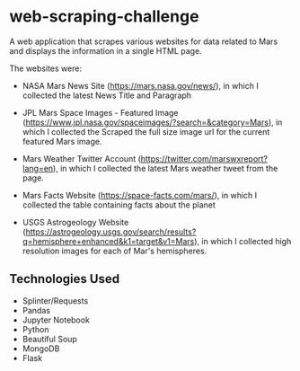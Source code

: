 # web-scraping-challenge

A web application that scrapes various websites for data related to Mars and displays the information in a single HTML page.

The websites were:

- NASA Mars News Site (https://mars.nasa.gov/news/), in which I collected the latest News Title and Paragraph
 
- JPL Mars Space Images - Featured Image (https://www.jpl.nasa.gov/spaceimages/?search=&category=Mars),  in which I collected the Scraped the full size image url for the current featured Mars image.
 
- Mars Weather Twitter Account (https://twitter.com/marswxreport?lang=en), in which I collected the latest Mars weather tweet from the page.

- Mars Facts Website (https://space-facts.com/mars/), in which I collected the table containing facts about the planet

- USGS Astrogeology Website (https://astrogeology.usgs.gov/search/results?q=hemisphere+enhanced&k1=target&v1=Mars), in which I collected high resolution images for each of Mar's hemispheres.


## Technologies Used

- Splinter/Requests
- Pandas
- Jupyter Notebook
- Python
- Beautiful Soup
- MongoDB
- Flask



